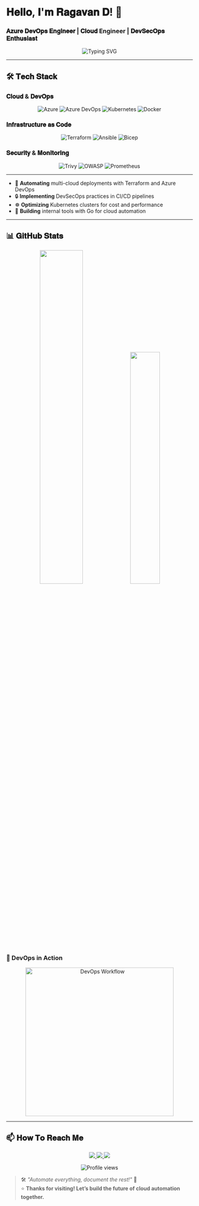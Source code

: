 # 𝐇𝐞𝐥𝐥𝐨, 𝐈'𝐦 𝐑𝐚𝐠𝐚𝐯𝐚𝐧 𝐃! 👋
### 𝐀𝐳𝐮𝐫𝐞 𝐃𝐞𝐯𝐎𝐩𝐬 𝐄𝐧𝐠𝐢𝐧𝐞𝐞𝐫 | 𝐂𝐥𝐨𝐮𝐝 Engineer | 𝐃𝐞𝐯𝐒𝐞𝐜𝐎𝐩𝐬 𝐄𝐧𝐭𝐡𝐮𝐬𝐢𝐚𝐬𝐭

<p align="center">
  <img src="https://readme-typing-svg.demolab.com?font=Fira+Code&pause=1000&width=435&lines=Automating+cloud+infrastructure;Building+resilient+CI%2FCD+pipelines;Securing+containerized+workloads;'Infrastructure+as+Code'+advocate" alt="Typing SVG" />
</p>

---

## 🛠️ 𝐓𝐞𝐜𝐡 𝐒𝐭𝐚𝐜𝐤

### 𝐂𝐥𝐨𝐮𝐝 & 𝐃𝐞𝐯𝐎𝐩𝐬
<p align="center">
  <img src="https://img.shields.io/badge/Microsoft_Azure-0089D6?style=for-the-badge&logo=microsoft-azure&logoColor=white" alt="Azure">
  <img src="https://img.shields.io/badge/Azure_DevOps-0078D7?style=for-the-badge&logo=azure-devops&logoColor=white" alt="Azure DevOps">
  <img src="https://img.shields.io/badge/Kubernetes-326CE5?style=for-the-badge&logo=kubernetes&logoColor=white" alt="Kubernetes">
  <img src="https://img.shields.io/badge/Docker-2496ED?style=for-the-badge&logo=docker&logoColor=white" alt="Docker">
</p>

### 𝐈𝐧𝐟𝐫𝐚𝐬𝐭𝐫𝐮𝐜𝐭𝐮𝐫𝐞 𝐚𝐬 𝐂𝐨𝐝𝐞
<p align="center">
  <img src="https://img.shields.io/badge/Terraform-7B42BC?style=for-the-badge&logo=terraform&logoColor=white" alt="Terraform">
  <img src="https://img.shields.io/badge/Ansible-EE0000?style=for-the-badge&logo=ansible&logoColor=white" alt="Ansible">
  <img src="https://img.shields.io/badge/Bicep-0078D7?style=for-the-badge&logo=microsoft-azure&logoColor=white" alt="Bicep">
</p>

### 𝐒𝐞𝐜𝐮𝐫𝐢𝐭𝐲 & 𝐌𝐨𝐧𝐢𝐭𝐨𝐫𝐢𝐧𝐠
<p align="center">
  <img src="https://img.shields.io/badge/Trivy-00A98F?style=for-the-badge" alt="Trivy">
  <img src="https://img.shields.io/badge/OWASP-000000?style=for-the-badge&logo=owasp&logoColor=white" alt="OWASP">
  <img src="https://img.shields.io/badge/Prometheus-E6522C?style=for-the-badge&logo=prometheus&logoColor=white" alt="Prometheus">
</p>

---
- 🔄 **Automating** multi-cloud deployments with Terraform and Azure DevOps
- 🔒 **Implementing** DevSecOps practices in CI/CD pipelines
- ☸️ **Optimizing** Kubernetes clusters for cost and performance
- 🤖 **Building** internal tools with Go for cloud automation

---

## 📊 𝐆𝐢𝐭𝐇𝐮𝐛 𝐒𝐭𝐚𝐭𝐬

<p align="center">
  <img src="https://github-readme-stats.vercel.app/api?username=ragav-29&show_icons=true&theme=radical" width="48%">
  <img src="https://github-readme-stats.vercel.app/api/top-langs/?username=ragav-29&layout=compact&theme=radical" width="40%">
</p>

### 🎥 DevOps in Action

<p align="center">
  <img src="![giphy](https://github.com/user-attachments/assets/3bbeae97-4560-482a-b27d-ce1c3351e247)"
alt="DevOps Workflow" width="400px">
</p>


---

## 📫 𝐇𝐨𝐰 𝐓𝐨 𝐑𝐞𝐚𝐜𝐡 𝐌𝐞

<p align="center">
  <a href="mailto:ragav29596@gmail.com">
    <img src="https://img.shields.io/badge/Gmail-D14836?style=for-the-badge&logo=gmail&logoColor=white">
  </a>

  <a href="https://www.linkedin.com/in/ragavan-d-27955b205">
    <img src="https://img.shields.io/badge/LinkedIn-0077B5?style=for-the-badge&logo=linkedin&logoColor=white">
  </a>
  <a href="https://ragav29.z30.web.core.windows.net/">
    <img src="https://img.shields.io/badge/dev.to-0A0A0A?style=for-the-badge&logo=dev.to&logoColor=white">
  </a>
</p>

<p align="center">
  <img src="https://komarev.com/ghpvc/?username=ragav-29&label=Profile+Views&color=blueviolet&style=flat-square" alt="Profile views">
</p>

> 🛠️ *"Automate everything, document the rest!"* 🚀  
⭐ **Thanks for visiting! Let’s build the future of cloud automation together.**
